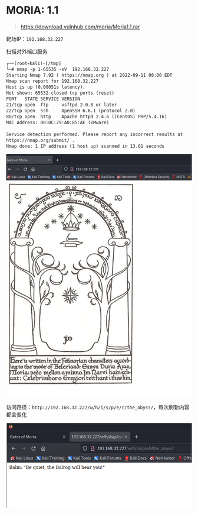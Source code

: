 # MORIA: 1.1

> https://download.vulnhub.com/moria/Moria1.1.rar

靶场IP：`192.168.32.227`

扫描对外端口服务

```
┌──(root💀kali)-[/tmp]
└─# nmap -p 1-65535 -sV  192.168.32.227                                                                                                                                                                                                                                                                                
Starting Nmap 7.92 ( https://nmap.org ) at 2022-09-11 08:06 EDT
Nmap scan report for 192.168.32.227
Host is up (0.00051s latency).
Not shown: 65532 closed tcp ports (reset)
PORT   STATE SERVICE VERSION
21/tcp open  ftp     vsftpd 2.0.8 or later
22/tcp open  ssh     OpenSSH 6.6.1 (protocol 2.0)
80/tcp open  http    Apache httpd 2.4.6 ((CentOS) PHP/5.4.16)
MAC Address: 00:0C:29:A0:85:AE (VMware)

Service detection performed. Please report any incorrect results at https://nmap.org/submit/ .
Nmap done: 1 IP address (1 host up) scanned in 13.61 seconds

```

![image-20220911183041725](../../.gitbook/assets/image-20220911183041725-1675842176254189.png)

访问路径：`http://192.168.32.227/w/h/i/s/p/e/r/the_abyss/`，每次刷新内容都会变化

![image-20230208154306306](../../.gitbook/assets/image-20230208154306306.png)
